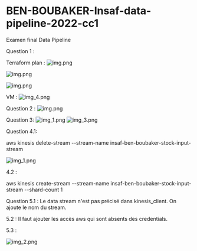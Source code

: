# BEN-BOUBAKER-Insaf-data-pipeline-2022-cc1
Examen final Data Pipeline

Question 1 :

Terraform plan :
![img.png](picture/img.png)

![img.png](picture/img2.png)

![img.png](picture/img3.png)

VM :
![img_4.png](img_4.png)

Question 2 :
![img.png](img.png)

Question 3:
![img_1.png](picture/img_1.png)
![img_3.png](img_3.png)

Question 4.1:

aws kinesis delete-stream --stream-name insaf-ben-boubaker-stock-input-stream

![img_1.png](img_1.png)

4.2 :

aws kinesis create-stream --stream-name insaf-ben-boubaker-stock-input-stream --shard-count 1


Question 5.1 :
Le data stream n'est pas précisé dans kinesis_client. On ajoute le nom du stream.

5.2 :
Il faut ajouter les accès aws qui sont absents des credentials.

5.3 :

![img_2.png](img_2.png)

